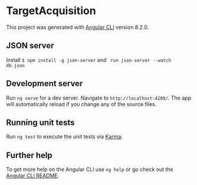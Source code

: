 # TargetAcquisition

This project was generated with [Angular CLI](https://github.com/angular/angular-cli) version 8.2.0.

## JSON server

Install `$ npm install -g json-server` and ` run json-server --watch db.json`

## Development server

Run `ng serve` for a dev server. Navigate to `http://localhost:4200/`. The app will automatically reload if you change any of the source files.

## Running unit tests

Run `ng test` to execute the unit tests via [Karma](https://karma-runner.github.io).

## Further help

To get more help on the Angular CLI use `ng help` or go check out the [Angular CLI README](https://github.com/angular/angular-cli/blob/master/README.md).
